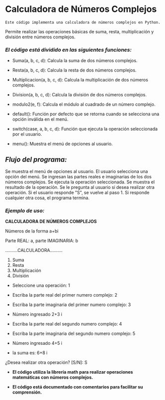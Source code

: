 <!-- HEADING -->

# Calculadora de Números Complejos 

    Este código implementa una calculadora de números complejos en Python. 

Permite realizar las operaciones básicas de suma, resta, multiplicación y división entre números complejos.

### *El código está dividido en las siguientes funciones:*

* Suma(a, b, c, d): Calcula la suma de dos números complejos.

* Resta(a, b, c, d): Calcula la resta de dos números complejos.

* Multiplicacion(a, b, c, d): Calcula la multiplicación de dos números complejos.

* Division(a, b, c, d): Calcula la división de dos números complejos.

* modulo2(e, f): Calcula el módulo al cuadrado de un número complejo.

* default(): Función por defecto que se retorna cuando se selecciona una opción inválida en el menú.

* switch(case, a, b, c, d): Función que ejecuta la operación seleccionada por el usuario.

* menu(): Muestra el menú de opciones al usuario.

## *Flujo del programa:*

Se muestra el menú de opciones al usuario.
El usuario selecciona una opción del menú.
Se ingresan las partes reales e imaginarias de los dos números complejos.
Se ejecuta la operación seleccionada.
Se muestra el resultado de la operación.
Se le pregunta al usuario si desea realizar otra operación.
Si el usuario responde "S", se vuelve al paso 1. Si responde cualquier otra cosa, el programa termina.

### *Ejemplo de uso:*

**********CALCULADORA DE NÚMEROS COMPLEJOS**********

Números de la forma a+bi

Parte REAL: a, parte IMAGINARIA: b

..........CALCULADORA..........
1. Suma
2. Resta
3. Multiplicación
4. División


- Seleccione una operación: 1

- Escriba la parte real del primer numero complejo: 2

- Escriba la parte imaginaria del primer numero complejo: 3

- Número ingresado 2+3 i

- Escriba la parte real del segundo numero complejo: 4

- Escriba la parte imaginaria del segundo numero complejo: 5

- Número ingresado 4+5 i

- la suma es: 6+8 i

¿Desea realizar otra operación? [S/N]: S



* **El código utiliza la librería math para realizar operaciones matemáticas con números complejos.**

* **El código está documentado con comentarios para facilitar su comprensión.**